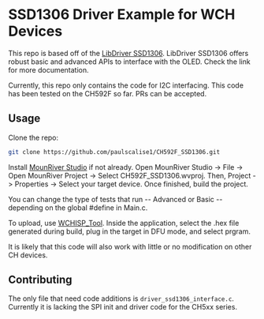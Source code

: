 # SSD1306 Driver Example for WCH Devices

This repo is based off of the [LibDriver SSD1306](https://github.com/libdriver/ssd1306).
LibDriver SSD1306 offers robust basic and advanced APIs to interface with the OLED. Check the link for more documentation.

Currently, this repo only contains the code for I2C interfacing.
This code has been tested on the CH592F so far. PRs can be accepted.

## Usage
Clone the repo:

```bash
git clone https://github.com/paulscalise1/CH592F_SSD1306.git
```

Install [MounRiver Studio](https://mounriver.com/) if not already.
Open MounRiver Studio -> File -> Open MounRiver Project -> Select CH592F_SSD1306.wvproj.
Then, Project -> Properties -> Select your target device.
Once finished, build the project.

You can change the type of tests that run -- Advanced or Basic -- depending on the global #define in Main.c.

To upload, use [WCHISP_Tool](https://www.wch.cn/downloads/WCHISPTool_Setup_exe.html).
Inside the application, select the .hex file generated during build, plug in the target in DFU mode, and select prgram.

It is likely that this code will also work with little or no modification on other CH devices.

## Contributing
The only file that need code additions is ```driver_ssd1306_interface.c```. Currently it is lacking the SPI init and driver code for the CH5xx series.
